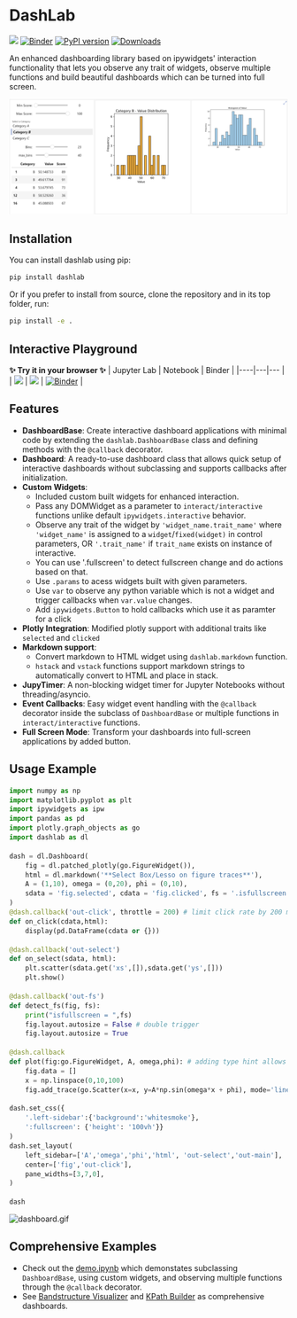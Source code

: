 # DashLab

[![](https://jupyterlite.rtfd.io/en/latest/_static/badge.svg)](https://asaboor-gh.github.io/einteract-docs/notebooks/index.html?path=dashlab.ipynb)
[![Binder](https://mybinder.org/badge_logo.svg)](https://mybinder.org/v2/gh/asaboor-gh/dashlab/HEAD?urlpath=%2Fdoc%2Ftree%2Fdemo.ipynb)
[![PyPI version](https://badge.fury.io/py/dashlab.svg)](https://badge.fury.io/py/dashlab)
[![Downloads](https://pepy.tech/badge/dashlab)](https://pepy.tech/project/dashlab)

An enhanced dashboarding library based on ipywidgets' interaction functionality that lets you observe any trait of widgets, observe multiple functions and build beautiful dashboards which can be turned into full screen.

![](interact.png)

## Installation

You can install dashlab using pip:

```bash
pip install dashlab
```

Or if you prefer to install from source, clone the repository and in its top folder, run:

```bash
pip install -e .
```

## Interactive Playground
**✨ Try it in your browser ✨**
| Jupyter Lab  | Notebook | Binder |
|----|---|--- |
|  [![](https://jupyterlite.rtfd.io/en/latest/_static/badge.svg)](https://asaboor-gh.github.io/einteract-docs/lab/index.html?path=dashlab.ipynb)  |  [![](https://jupyterlite.rtfd.io/en/latest/_static/badge.svg)](https://asaboor-gh.github.io/einteract-docs/notebooks/index.html?path=dashlab.ipynb) | [![Binder](https://mybinder.org/badge_logo.svg)](https://mybinder.org/v2/gh/asaboor-gh/dashlab/HEAD?urlpath=%2Fdoc%2Ftree%2Fdemo.ipynb) |

## Features

- **DashboardBase**: Create interactive dashboard applications with minimal code by extending the `dashlab.DashboardBase` class and defining methods with the `@callback` decorator.
- **Dashboard**: A ready-to-use dashboard class that allows quick setup of interactive dashboards without subclassing and supports callbacks after initialization.
- **Custom Widgets**: 
    - Included custom built widgets for enhanced interaction. 
    - Pass any DOMWidget as a parameter to `interact/interactive` functions unlike default `ipywidgets.interactive` behavior.
    - Observe any trait of the widget by `'widget_name.trait_name'` where `'widget_name'` is assigned to a `widget`/`fixed(widget)` in control parameters, OR `'.trait_name'` if `trait_name` exists on instance of interactive.
    - You can use '.fullscreen' to detect fullscreen change and do actions based on that.
    - Use `.params` to acess widgets built with given parameters.
    - Use `var` to observe any python variable which is not a widget and trigger callbacks when `var.value` changes.
    - Add `ipywidgets.Button` to hold callbacks which use it as paramter for a click
- **Plotly Integration**: Modified plotly support with additional traits like `selected` and `clicked`
- **Markdown support**: 
    - Convert markdown to HTML widget using `dashlab.markdown` function.
    - `hstack` and `vstack` functions support markdown strings to automatically convert to HTML and place in stack.
- **JupyTimer**: A non-blocking widget timer for Jupyter Notebooks without threading/asyncio.
- **Event Callbacks**: Easy widget event handling with the `@callback` decorator inside the subclass of `DashboardBase` or multiple functions in `interact/interactive` functions.
- **Full Screen Mode**: Transform your dashboards into full-screen applications by added button.

## Usage Example

```python
import numpy as np
import matplotlib.pyplot as plt
import ipywidgets as ipw
import pandas as pd
import plotly.graph_objects as go
import dashlab as dl

dash = dl.Dashboard(
    fig = dl.patched_plotly(go.FigureWidget()), 
    html = dl.markdown('**Select Box/Lesso on figure traces**'),
    A = (1,10), omega = (0,20), phi = (0,10),
    sdata = 'fig.selected', cdata = 'fig.clicked', fs = '.isfullscreen',
)
@dash.callback('out-click', throttle = 200) # limit click rate by 200 ms
def on_click(cdata,html):
    display(pd.DataFrame(cdata or {}))

@dash.callback('out-select')
def on_select(sdata, html):
    plt.scatter(sdata.get('xs',[]),sdata.get('ys',[]))
    plt.show()

@dash.callback('out-fs')
def detect_fs(fig, fs):
    print("isfullscreen = ",fs)
    fig.layout.autosize = False # double trigger
    fig.layout.autosize = True

@dash.callback
def plot(fig:go.FigureWidget, A, omega,phi): # adding type hint allows auto-completion inside function
    fig.data = []
    x = np.linspace(0,10,100)
    fig.add_trace(go.Scatter(x=x, y=A*np.sin(omega*x + phi), mode='lines+markers'))

dash.set_css({
    '.left-sidebar':{'background':'whitesmoke'},
    ':fullscreen': {'height': '100vh'}}
)
dash.set_layout(
    left_sidebar=['A','omega','phi','html', 'out-select','out-main'], 
    center=['fig','out-click'], 
    pane_widths=[3,7,0],
)

dash
```
![dashboard.gif](dashboard.gif)

## Comprehensive Examples
- Check out the [demo.ipynb](demo.ipynb) which demonstates subclassing `DashboardBase`, using custom widgets, and observing multiple functions through the `@callback` decorator.
- See [Bandstructure Visualizer](https://github.com/asaboor-gh/ipyvasp/blob/d181ba9a1789368c5d8bc1460be849c34dcbe341/ipyvasp/widgets.py#L642) and [KPath Builder](https://github.com/asaboor-gh/ipyvasp/blob/d181ba9a1789368c5d8bc1460be849c34dcbe341/ipyvasp/widgets.py#L935) as comprehensive dashboards.
